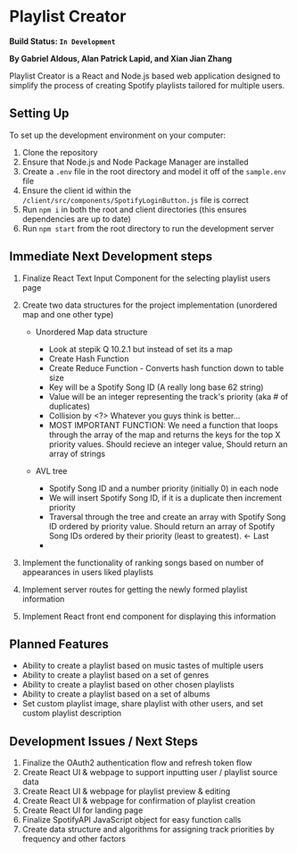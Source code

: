 # Playlist Creator

**Build Status: `In Development`**

**By Gabriel Aldous, Alan Patrick Lapid, and Xian Jian Zhang**

Playlist Creator is a React and Node.js based web application designed to
simplify the process of creating Spotify playlists tailored for multiple
users.

## Setting Up

To set up the development environment on your computer:
1. Clone the repository
2. Ensure that Node.js and Node Package Manager are installed
3. Create a `.env` file in the root directory and model it off of the `sample.env` file
4. Ensure the client id within the `/client/src/components/SpotifyLoginButton.js` file is correct
5. Run `npm i` in both the root and client directories (this ensures dependencies are up to date)
6. Run `npm start` from the root directory to run the development server

## Immediate Next Development steps

1. Finalize React Text Input Component for the selecting playlist users page
2. Create two data structures for the project implementation (unordered map and one other type)
    - Unordered Map data structure
        - Look at stepik Q 10.2.1 but instead of set its a map
        - Create Hash Function
        - Create Reduce Function - Converts hash function down to table size
        - Key will be a Spotify Song ID (A really long base 62 string)
        - Value will be an integer representing the track's priority (aka # of duplicates)
        - Collision by <?> Whatever you guys think is better...
        - MOST IMPORTANT FUNCTION: We need a function that loops through the array of the map and returns the keys for the top X priority values. Should recieve an integer value, Should return an array of strings
    
    - AVL tree
        - Spotify Song ID and a number priority (initially 0) in each node
        - We will insert Spotify Song ID, if it is a duplicate then increment priority
        - Traversal through the tree and create an array with Spotify Song ID ordered by priority value. Should return an array of Spotify Song IDs ordered by their priority (least to greatest). <- Last
        - 
            

3. Implement the functionality of ranking songs based on number of appearances in users liked playlists
4. Implement server routes for getting the newly formed playlist information
5. Implement React front end component for displaying this information

## Planned Features

- Ability to create a playlist based on music tastes of multiple users
- Ability to create a playlist based on a set of genres
- Ability to create a playlist based on other chosen playlists
- Ability to create a playlist based on a set of albums
- Set custom playlist image, share playlist with other users, and set custom playlist description

## Development Issues / Next Steps

1. Finalize the OAuth2 authentication flow and refresh token flow
2. Create React UI & webpage to support inputting user / playlist source data
3. Create React UI & webpage for playlist preview & editing
4. Create React UI & webpage for confirmation of playlist creation
5. Create React UI for landing page
6. Finalize SpotifyAPI JavaScript object for easy function calls
7. Create data structure and algorithms for assigning track priorities by frequency and other factors
